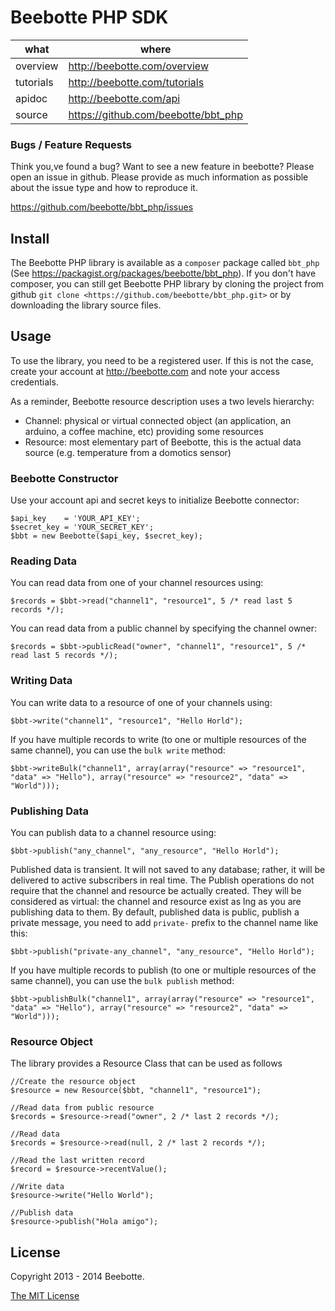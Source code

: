 Beebotte PHP SDK
================

| what          | where                                  |
|---------------|----------------------------------------|
| overview      | http://beebotte.com/overview           |
| tutorials     | http://beebotte.com/tutorials          |
| apidoc        | http://beebotte.com/api                |
| source        | https://github.com/beebotte/bbt_php    |

### Bugs / Feature Requests

Think you,ve found a bug? Want to see a new feature in beebotte? Please open an
issue in github. Please provide as much information as possible about the issue type and how to reproduce it.

  https://github.com/beebotte/bbt_php/issues

## Install

The Beebotte PHP library is available as a `composer` package called `bbt_php` (See <https://packagist.org/packages/beebotte/bbt_php>). 
If you don't have composer, you can still get Beebotte PHP library by cloning the project from github `git clone <https://github.com/beebotte/bbt_php.git>` or by downloading the library source files.

## Usage
To use the library, you need to be a registered user. If this is not the case, create your account at <http://beebotte.com> and note your access credentials.

As a reminder, Beebotte resource description uses a two levels hierarchy:

* Channel: physical or virtual connected object (an application, an arduino, a coffee machine, etc) providing some resources
* Resource: most elementary part of Beebotte, this is the actual data source (e.g. temperature from a domotics sensor)
  
### Beebotte Constructor
Use your account api and secret keys to initialize Beebotte connector:

    $api_key    = 'YOUR_API_KEY';
    $secret_key = 'YOUR_SECRET_KEY';
    $bbt = new Beebotte($api_key, $secret_key);

### Reading Data
You can read data from one of your channel resources using:

    $records = $bbt->read("channel1", "resource1", 5 /* read last 5 records */);
    
You can read data from a public channel by specifying the channel owner:

    $records = $bbt->publicRead("owner", "channel1", "resource1", 5 /* read last 5 records */);
    
### Writing Data
You can write data to a resource of one of your channels using:

    $bbt->write("channel1", "resource1", "Hello Horld");
    
If you have multiple records to write (to one or multiple resources of the same channel), you can use the `bulk write` method:

    $bbt->writeBulk("channel1", array(array("resource" => "resource1", "data" => "Hello"), array("resource" => "resource2", "data" => "World")));

### Publishing Data
You can publish data to a channel resource using:

    $bbt->publish("any_channel", "any_resource", "Hello Horld");

Published data is transient. It will not saved to any database; rather, it will be delivered to active subscribers in real time. 
The Publish operations do not require that the channel and resource be actually created. 
They will be considered as virtual: the channel and resource exist as lng as you are publishing data to them. 
By default, published data is public, publish a private message, you need to add `private-` prefix to the channel name like this:

    $bbt->publish("private-any_channel", "any_resource", "Hello Horld");

If you have multiple records to publish (to one or multiple resources of the same channel), you can use the `bulk publish` method:

    $bbt->publishBulk("channel1", array(array("resource" => "resource1", "data" => "Hello"), array("resource" => "resource2", "data" => "World")));

### Resource Object
The library provides a Resource Class that can be used as follows

    //Create the resource object
    $resource = new Resource($bbt, "channel1", "resource1");
    
    //Read data from public resource
    $records = $resource->read("owner", 2 /* last 2 records */);
    
    //Read data
    $records = $resource->read(null, 2 /* last 2 records */);
    
    //Read the last written record
    $record = $resource->recentValue();
    
    //Write data
    $resource->write("Hello World");
    
    //Publish data
    $resource->publish("Hola amigo");

## License
Copyright 2013 - 2014 Beebotte.

[The MIT License](http://opensource.org/licenses/MIT)